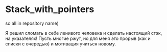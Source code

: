 # Stack_with_pointers
so all in repository name)

Я решил сломать в себе ленивого человека и сделать настоящий стэк, на указателях!
Пусть многие ржут, но для меня это прорыв (как и списки с очередью) и мотивация учиться новому.
